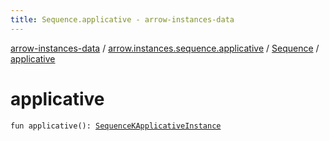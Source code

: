 ```yaml
---
title: Sequence.applicative - arrow-instances-data
---
```


[arrow-instances-data](../../index.html) / [arrow.instances.sequence.applicative](../index.html) / [Sequence](index.html) / [applicative](./applicative.html)

# applicative

`fun applicative(): `[`SequenceKApplicativeInstance`](../../arrow.instances/-sequence-k-applicative-instance/index.html)